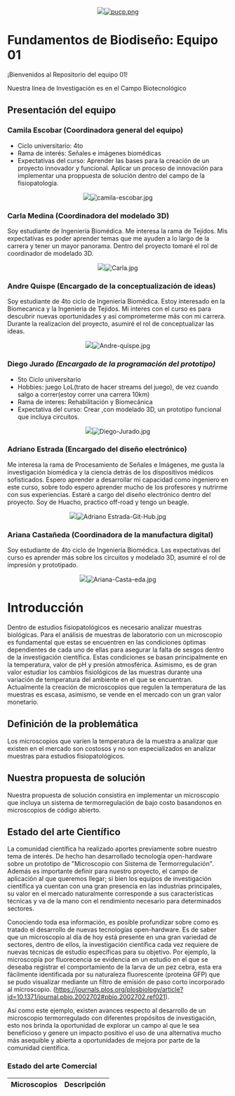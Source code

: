 
<p align="center">
  <img src="[https://fundbio.github.io/images/pucp_upch.png]>
</p>

[![pucp.png](https://i.postimg.cc/XYL9GXMR/pucp.png)](https://postimg.cc/rDdD7Vwj)
---
# Fundamentos de Biodiseño: Equipo 01

¡Bienvenidos al Repositorio del equipo 01!

Nuestra línea de Investigación es en el Campo Biotecnológico 

## Presentación del equipo

### Camila Escobar (Coordinadora general del equipo)
- Ciclo universitario: 4to
- Rama de interés: Señales e imágenes biomédicas
- Expectativas del curso: Aprender las bases para la creación de un proyecto innovador y funcional. Aplicar un proceso de innovación para implementar una proppuesta de solución dentro del campo de la fisiopatología.

<p align="center">
  <img src="(https://i.postimg.cc/PxC4z8Wf/camila-escobar.jpg)>

[![camila-escobar.jpg](https://i.postimg.cc/PxC4z8Wf/camila-escobar.jpg)](https://postimg.cc/wydL9M4n)

### Carla Medina (Coordinadora del modelado 3D)
Soy estudiante de Ingeniería Biomédica. Me interesa la rama de Tejidos. Mis expectativas es poder aprender temas que me ayuden a lo largo de la carrera y tener un mayor panorama. Dentro del proyecto tomaré el rol de coordinador de modelado 3D.

<p align="center">
  <img src="(https://i.postimg.cc/bwPgCGpF/Carla.jpg)>

[![Carla.jpg](https://i.postimg.cc/bwPgCGpF/Carla.jpg)](https://postimg.cc/3dL2Wxyg)

### Andre Quispe (Encargado de la conceptualización de ideas)
Soy estudiante de 4to ciclo de Ingenieria Biomédica. Estoy interesado en la Biomecanica y la Ingenieria de Tejidos. Mi interes con el curso es para descubrir nuevas oportunidades y así comprometerme más con mi carrera. Durante la realizacion del proyecto, asumiré el rol de conceptualizar las ideas.

<p align="center">
  <img src="(https://i.postimg.cc/HnP81hyL/Andre-quispe.jpg)>

[![Andre-quispe.jpg](https://i.postimg.cc/HnP81hyL/Andre-quispe.jpg)](https://postimg.cc/sG7gpKKF)

### Diego Jurado ***(Encargado de la programación del prototipo)***
- 5to Ciclo universitario
- Hobbies: juego LoL(trato de hacer streams del juego), de vez cuando salgo a correr(estoy correr una carrera 10km)
- Rama de interes: Rehabilitación y Biomecánica
- Expectativa del curso: Crear ,con modelado 3D, un prototipo funcional que incluya circuitos.

<p align="center">
  <img src="(https://i.postimg.cc/3wJc65YS/Diego-Jurado.jpg)>
    
[![Diego-Jurado.jpg](https://i.postimg.cc/3wJc65YS/Diego-Jurado.jpg)](https://postimg.cc/mPJjzncC)

### Adriano Estrada (Encargado del diseño electrónico)
Me interesa la rama de Procesamiento de Señales e Imágenes, me gusta la investigación biomédica y la ciencia detrás de los dispositivos médicos sofisticados. Espero aprender a desarrollar mi capacidad como ingeniero en este curso, sobre todo espero aprender mucho de los profesores y nutrirme con sus experiencias. Estaré a cargo del diseño electrónico dentro del proyecto. Soy de Huacho, practico off-road y tengo un beagle.

<p align="center">
  <img src="(https://i.postimg.cc/437hmQMg/Foto-Personal-Git-Hub.jpg)>

[![Adriano Estrada-Git-Hub.jpg](https://i.postimg.cc/437hmQMg/Foto-Personal-Git-Hub.jpg)](https://postimg.cc/67KQPntj)

### Ariana Castañeda (Coordinadora de la manufactura digital)
Soy estudiante de 4to ciclo de Ingeniería Biomédica. Las expectativas del curso es aprender más sobre los circuitos y modelado 3D, asumiré el rol de impresión y prototipado.

<p align="center">
  <img src="(https://i.postimg.cc/SNgLKGRn/Ariana-Casta-eda.jpg)>

[![Ariana-Casta-eda.jpg](https://i.postimg.cc/SNgLKGRn/Ariana-Casta-eda.jpg)](https://postimg.cc/GHsT7GkR)

# Introducción
Dentro de estudios fisiopatológicos es necesario analizar muestras biológicas. Para el análisis de muestras de laboratorio con un microscopio es fundamental que estas se encuentren en las condiciones óptimas dependientes de cada uno de ellas para asegurar la falta de sesgos dentro de la investigación científica. Estas condiciones se basan principalmente en la temperatura, valor de pH y presión atmosférica. Asimismo, es de gran valor estudiar los cambios fisiológicos de las muestras durante una variación de temperatura del ambiente en el que se encuentran. Actualmente la creación de microscopios que regulen la temperatura de las muestras es escasa, asimismo, se vende en el mercado con un gran valor monetario. 

## Definición de la problemática

Los microscopios que varíen la temperatura de la muestra a analizar que existen en el mercado son costosos y no son especializados en analizar muestras para estudios fisiopatológicos.

## Nuestra propuesta de solución

Nuestra propuesta de solución consistira en implementar un microscopio que incluya un sistema de termorregulación de bajo costo basandonos en microscopios de código abierto.

## Estado del arte Científico

La comunidad científica ha realizado aportes previamente sobre nuestro tema de interés. De hecho han desarrollado tecnología open-hardware sobre un prototipo de "Microscopio con Sistema de Termorregulación".
Además es importante definir para nuestro proyecto, el campo de aplicación al que queremos llegar; si bien los equipos de investigación científica ya cuentan con una gran presencia en las industrias principales, su valor en el mercado naturalmente corresponde a sus características técnicas y va de la mano con el rendimiento necesario para determinados sectores.

Conociendo toda esa información, es posible profundizar sobre como es tratado el desarrollo de nuevas tecnologías open-hardware. Es de saber que un microscopio al dia de hoy está presente en una gran variedad de sectores, dentro de ellos, la investigación científica cada vez requiere de nuevas técnicas de estudio específicas para su objetivo. Por ejemplo, la microscopía por fluorecencia se evidencia en un estudio en el que se deseaba registrar el comportamiento de la larva de un pez cebra, esta era fácilmente identificada por su naturaleza fluorescente (proteina GFP) que se pudo visualizar mediante un filtro de emisión de paso corto incorporado al microscopio. (https://journals.plos.org/plosbiology/article?id=10.1371/journal.pbio.2002702#pbio.2002702.ref021).

Así como este ejemplo, existen avances respecto al desarrollo de un microscopio termorregulado con diferentes propósitos de investigación, esto nos brinda la oportunidad de explorar un campo al que le sea beneficioso y genere un impacto positivo el uso de una alternativa mucho más asequible y abierta a oportunidades de mejora por parte de la comunidad científica. 

### Estado del arte Comercial
| Microscopios | Descripción |
|--------------|-------------|

